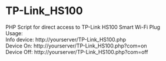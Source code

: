 # TP-Link_HS100
PHP Script for direct access to TP-Link HS100 Smart Wi-Fi Plug<br>
Usage:<br>
Info device: http://yourserver/TP-Link_HS100.php<br>
Device On: http://yourserver/TP-Link_HS100.php?com=on<br>
Device Off: http://yourserver/TP-Link_HS100.php?com=off<br>

